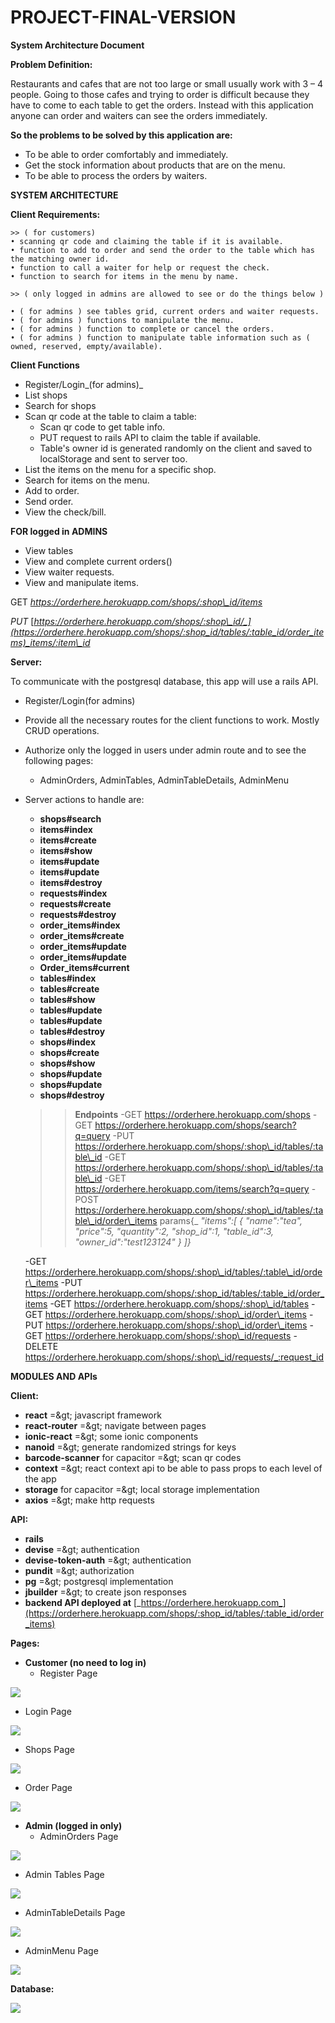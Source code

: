 # PROJECT-FINAL-VERSION

**System Architecture Document**

**Problem Definition:**

Restaurants and cafes that are not too large or small usually work with 3 – 4 people. Going to those cafes and trying to order is difficult because they have to come to each table to get the orders. Instead with this application anyone can order and waiters can see the orders immediately.

**So the problems to be solved by this application are:**

- To be able to order comfortably and immediately.
- Get the stock information about products that are on the menu.
- To be able to process the orders by waiters.

**SYSTEM ARCHITECTURE**

**Client Requirements:**

    >> ( for customers)
    • scanning qr code and claiming the table if it is available.
    • function to add to order and send the order to the table which has the matching owner id.
    • function to call a waiter for help or request the check.
    • function to search for items in the menu by name.
    
    >> ( only logged in admins are allowed to see or do the things below )

    • ( for admins ) see tables grid, current orders and waiter requests.
    • ( for admins ) functions to manipulate the menu.
    • ( for admins ) function to complete or cancel the orders.
    • ( for admins ) function to manipulate table information such as ( owned, reserved, empty/available).
 
 **Client Functions**
- Register/Login_(for admins)_
- List shops
- Search for shops
- Scan qr code at the table to claim a table:
  - Scan qr code to get table info.
  - PUT request to rails API to claim the table if available.
  - Table&#39;s owner id is generated randomly on the client and saved to localStorage and sent to server too.
- List the items on the menu for a specific shop.
- Search for items on the menu.
- Add to order.
- Send order.
- View the check/bill.

**FOR logged in ADMINS**
  - View tables
  - View and complete current orders()
  - View waiter requests.
  - View and manipulate items.

GET _https://orderhere.herokuapp.com/shops/:shop\_id/items_

_PUT_ [_https://orderhere.herokuapp.com/shops/:shop\_id/_](https://orderhere.herokuapp.com/shops/:shop_id/tables/:table_id/order_items)_items/:item\_id_

**Server:**

To communicate with the postgresql database, this app will use a rails API.

- Register/Login(for admins)
- Provide all the necessary routes for the client functions to work. Mostly CRUD operations.
- Authorize only the logged in users under admin route and to see the following pages:
  - AdminOrders, AdminTables, AdminTableDetails, AdminMenu

- Server actions to handle are:
  - **shops#search**
  - **items#index**
  - **items#create**
  - **items#show**
  - **items#update**
  - **items#update**
  - **items#destroy**
  - **requests#index**
  - **requests#create**
  - **requests#destroy**
  - **order\_items#index**
  - **order\_items#create**
  - **order\_items#update**
  - **order\_items#update**
  - **Order\_items#current**
  - **tables#index**
  - **tables#create**
  - **tables#show**
  - **tables#update**
  - **tables#update**
  - **tables#destroy**
  - **shops#index**
  - **shops#create**
  - **shops#show**
  - **shops#update**
  - **shops#update**
  - **shops#destroy**

  >> **Endpoints**
  -GET https://orderhere.herokuapp.com/shops
  -GET https://orderhere.herokuapp.com/shops/search?q=query
  -PUT https://orderhere.herokuapp.com/shops/:shop\_id/tables/:table\_id
  -GET https://orderhere.herokuapp.com/shops/:shop\_id/tables/:table\_id
  -GET https://orderhere.herokuapp.com/items/search?q=query
  -POST https://orderhere.herokuapp.com/shops/:shop\_id/tables/:table\_id/order\_items
    params{_
      _&quot;items&quot;:[_
      _{_
      _&quot;name&quot;:&quot;tea&quot;,_
      _&quot;price&quot;:5,_
      _&quot;quantity&quot;:2,_
      _&quot;shop\_id&quot;:1,_
      _&quot;table\_id&quot;:3,_
      _&quot;owner\_id&quot;:&quot;test123124&quot;_
      _}_
      _]}_
      
  -GET https://orderhere.herokuapp.com/shops/:shop\_id/tables/:table\_id/order\_items
  -PUT https://orderhere.herokuapp.com/shops/:shop_id/tables/:table_id/order_items
  -GET https://orderhere.herokuapp.com/shops/:shop\_id/tables
  -GET https://orderhere.herokuapp.com/shops/:shop\_id/order\_items
  -PUT https://orderhere.herokuapp.com/shops/:shop\_id/order\_items
  -GET https://orderhere.herokuapp.com/shops/:shop\_id/requests
  -DELETE https://orderhere.herokuapp.com/shops/:shop\_id/requests/_:request_id
  
  
**MODULES AND APIs**

**Client:**

- **react** =\&gt; javascript framework
- **react-router** =\&gt; navigate between pages
- **ionic-react** =\&gt; some ionic components
- **nanoid** =\&gt; generate randomized strings for keys
- **barcode-scanner** for capacitor =\&gt; scan qr codes
- **context** =\&gt; react context api to be able to pass props to each level of the app
- **storage** for capacitor =\&gt; local storage implementation
- **axios** =\&gt; make http requests

**API:**

- **rails**
- **devise** =\&gt; authentication
- **devise-token-auth** =\&gt; authentication
- **pundit** =\&gt; authorization
- **pg** =\&gt; postgresql implementation
- **jbuilder** =\&gt; to create json responses
- **backend API deployed at** [_https://orderhere.herokuapp.com_](https://orderhere.herokuapp.com/shops/:shop_id/tables/:table_id/order_items)

**Pages:**

- **Customer (no need to log in)**
  - Register Page

![](RackMultipart20220608-1-sbat6w_html_9fcd20e534c4dee2.png)

  - Login Page

![](RackMultipart20220608-1-sbat6w_html_b7b09d9bb0fef186.png)

  - Shops Page

![](RackMultipart20220608-1-sbat6w_html_de72caba56cdfd2c.png)

  - Order Page

![](RackMultipart20220608-1-sbat6w_html_b889e6c389644d0.png)

- **Admin (logged in only)**
  - AdminOrders Page

![](RackMultipart20220608-1-sbat6w_html_a15e0bc042c3774.png)

  - Admin Tables Page

![](RackMultipart20220608-1-sbat6w_html_c5afd90bca8fab40.png)

  - AdminTableDetails Page

![](RackMultipart20220608-1-sbat6w_html_b45429032163f09d.png)

  - AdminMenu Page

![](RackMultipart20220608-1-sbat6w_html_1120587e4359102e.png)

**Database:**

![](RackMultipart20220608-1-sbat6w_html_de55ae0b9787bdc1.png)

